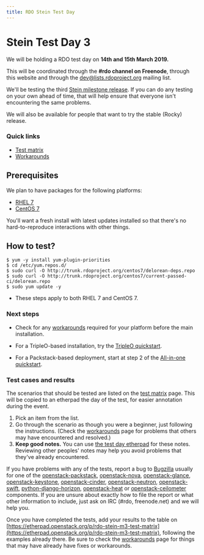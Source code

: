 ```yaml
---
title: RDO Stein Test Day
---
```


# Stein Test Day 3

We will be holding a RDO test day on **14th and 15th March 2019.**

This will be coordinated through the **#rdo channel on Freenode**, through
this website and through the [dev@lists.rdoproject.org](https://lists.rdoproject.org/mailman/listinfo/dev) mailing list.

We'll be testing the third [Stein milestone release](http://releases.openstack.org/stein/schedule.html). If you can do any testing on your own ahead of time, that will help ensure that everyone isn't encountering the same problems.

We will also be available for people that want to try the stable (Rocky) release.

### Quick links

* [Test matrix](/testday/tests)
* [Workarounds](https://etherpad.openstack.org/p/rdo-test-days-stein3-workarounds)

## Prerequisites

We plan to have packages for the following platforms:

* [RHEL 7](https://access.redhat.com/products/red-hat-enterprise-linux/)
* [CentOS 7](https://www.centos.org/download/)

You'll want a fresh install with latest updates installed so that there's no hard-to-reproduce interactions with other things.

## How to test?

    $ yum -y install yum-plugin-priorities
    $ cd /etc/yum.repos.d/
    $ sudo curl -O http://trunk.rdoproject.org/centos7/delorean-deps.repo
    $ sudo curl -O http://trunk.rdoproject.org/centos7/current-passed-ci/delorean.repo
    $ sudo yum update -y

* These steps apply to both RHEL 7 and CentOS 7.

### Next steps

* Check for any [workarounds](https://etherpad.openstack.org/p/rdo-test-days-stein3-workarounds) required for your platform before the main installation.

* For a TripleO-based installation, try the [TripleO quickstart](https://www.rdoproject.org/tripleo/).

* For a Packstack-based deployment, start at step 2 of the [All-in-one quickstart](/install/packstack#Step_2:_Install_Packstack_Installer).

### Test cases and results

The scenarios that should be tested are listed on the [test matrix](/testday/tests) page. This will be copied to an etherpad the day of the test, for easier annotation during the event.

1. Pick an item from the list.
1. Go through the scenario as though you were a beginner, just following the
instructions. (Check the [workarounds](https://etherpad.openstack.org/p/rdo-test-days-stein3-workarounds) page for problems that others may have encountered and resolved.)
1. **Keep good notes.** You can use [the test day etherpad](https://etherpad.openstack.org/p/rdo-test-days-stein-m3) for these notes. Reviewing other peoples' notes may help you avoid problems that they've already encountered.

If you have problems with any of the tests, report a bug to [Bugzilla](https://bugzilla.redhat.com) usually for one of the [openstack-packstack](https://bugzilla.redhat.com/enter_bug.cgi?product=RDO&component=openstack-packstack), [openstack-nova](https://bugzilla.redhat.com/enter_bug.cgi?product=RDO&component=openstack-nova), [openstack-glance](https://bugzilla.redhat.com/enter_bug.cgi?product=RDO&component=openstack-glance), [openstack-keystone](https://bugzilla.redhat.com/enter_bug.cgi?product=RDO&component=openstack-keystone), [openstack-cinder](https://bugzilla.redhat.com/enter_bug.cgi?product=RDO&component=openstack-cinder), [openstack-neutron](https://bugzilla.redhat.com/enter_bug.cgi?product=RDO&component=openstack-neutron), [openstack-swift](https://bugzilla.redhat.com/enter_bug.cgi?product=RDO&component=openstack-swift),  [python-django-horizon](https://bugzilla.redhat.com/enter_bug.cgi?product=RDO&component=python-django-horizon), [openstack-heat](https://bugzilla.redhat.com/enter_bug.cgi?product=RDO&component=openstack-heat) or [openstack-ceilometer](https://bugzilla.redhat.com/enter_bug.cgi?product=RDO&component=openstack-ceilometer) components. If you are unsure about exactly how to file the report or what other information to include, just ask on IRC (#rdo, freenode.net)  and we will help you.

Once you have completed the tests, add your results to the table on [https://etherpad.openstack.org/p/rdo-stein-m3-test-matrix](https://etherpad.openstack.org/p/rdo-stein-m3-test-matrix), following the examples already there. Be sure to check the [workarounds](https://etherpad.openstack.org/p/rdo-test-days-stein3-workarounds) page for things that may have already have fixes or workarounds.
